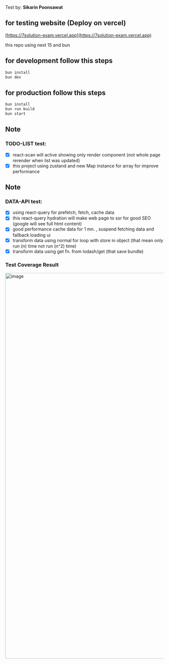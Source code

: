 Test by: <b>Sikarin Poonsawat</b>

## for testing website (Deploy on vercel)
[https://7solution-exam.vercel.app](https://7solution-exam.vercel.app)

this repo using next 15 and bun

## for development follow this steps
```bash
bun install
bun dev
```

## for production follow this steps
```bash
bun install
bun run build
bun start
```

## Note
### TODO-LIST test:
- [x] react-scan will active showing only render component (not whole page rerender when list was updated)
- [x] this project using zustand and new Map instance for array for improve performance

## Note
### DATA-API test:
- [x] using react-query for prefetch, fetch, cache data
- [x] this react-query hydration will make web page to ssr for good SEO (google will see full html content)
- [x] good performance cache data for 1 mn. , suspend fetching data and fallback loading ui
- [x] transform data using normal for loop with store in object (that mean only run (n) time not run (n^2) time)
- [x] transform data using get fn. from lodash/get (that save bundle)

### Test Coverage Result
<img width="1226" alt="image" src="https://github.com/user-attachments/assets/615d7001-5efd-46ba-8d10-848520cb7390" />
